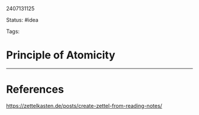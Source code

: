 2407131125

Status: #idea

Tags:

# Principle of Atomicity




---
# References
https://zettelkasten.de/posts/create-zettel-from-reading-notes/